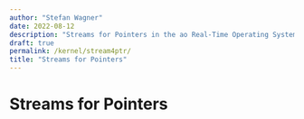 ```yaml
---
author: "Stefan Wagner"
date: 2022-08-12
description: "Streams for Pointers in the ao Real-Time Operating System (RTOS)."
draft: true
permalink: /kernel/stream4ptr/
title: "Streams for Pointers"
---
```


# Streams for Pointers
